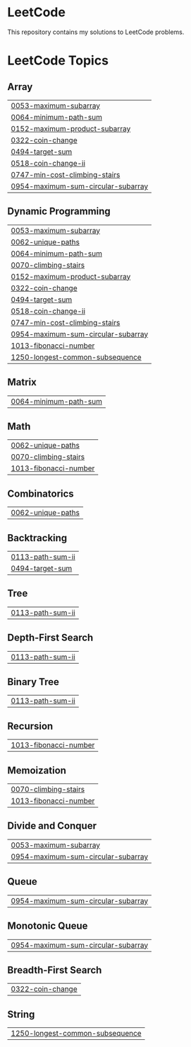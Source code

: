 # LeetCode

This repository contains my solutions to LeetCode problems.

<!---LeetCode Topics Start-->
# LeetCode Topics
## Array
|  |
| ------- |
| [0053-maximum-subarray](https://github.com/pavanshanbhag/leetcode-submissions/tree/master/0053-maximum-subarray) |
| [0064-minimum-path-sum](https://github.com/pavanshanbhag/leetcode-submissions/tree/master/0064-minimum-path-sum) |
| [0152-maximum-product-subarray](https://github.com/pavanshanbhag/leetcode-submissions/tree/master/0152-maximum-product-subarray) |
| [0322-coin-change](https://github.com/pavanshanbhag/leetcode-submissions/tree/master/0322-coin-change) |
| [0494-target-sum](https://github.com/pavanshanbhag/leetcode-submissions/tree/master/0494-target-sum) |
| [0518-coin-change-ii](https://github.com/pavanshanbhag/leetcode-submissions/tree/master/0518-coin-change-ii) |
| [0747-min-cost-climbing-stairs](https://github.com/pavanshanbhag/leetcode-submissions/tree/master/0747-min-cost-climbing-stairs) |
| [0954-maximum-sum-circular-subarray](https://github.com/pavanshanbhag/leetcode-submissions/tree/master/0954-maximum-sum-circular-subarray) |
## Dynamic Programming
|  |
| ------- |
| [0053-maximum-subarray](https://github.com/pavanshanbhag/leetcode-submissions/tree/master/0053-maximum-subarray) |
| [0062-unique-paths](https://github.com/pavanshanbhag/leetcode-submissions/tree/master/0062-unique-paths) |
| [0064-minimum-path-sum](https://github.com/pavanshanbhag/leetcode-submissions/tree/master/0064-minimum-path-sum) |
| [0070-climbing-stairs](https://github.com/pavanshanbhag/leetcode-submissions/tree/master/0070-climbing-stairs) |
| [0152-maximum-product-subarray](https://github.com/pavanshanbhag/leetcode-submissions/tree/master/0152-maximum-product-subarray) |
| [0322-coin-change](https://github.com/pavanshanbhag/leetcode-submissions/tree/master/0322-coin-change) |
| [0494-target-sum](https://github.com/pavanshanbhag/leetcode-submissions/tree/master/0494-target-sum) |
| [0518-coin-change-ii](https://github.com/pavanshanbhag/leetcode-submissions/tree/master/0518-coin-change-ii) |
| [0747-min-cost-climbing-stairs](https://github.com/pavanshanbhag/leetcode-submissions/tree/master/0747-min-cost-climbing-stairs) |
| [0954-maximum-sum-circular-subarray](https://github.com/pavanshanbhag/leetcode-submissions/tree/master/0954-maximum-sum-circular-subarray) |
| [1013-fibonacci-number](https://github.com/pavanshanbhag/leetcode-submissions/tree/master/1013-fibonacci-number) |
| [1250-longest-common-subsequence](https://github.com/pavanshanbhag/leetcode-submissions/tree/master/1250-longest-common-subsequence) |
## Matrix
|  |
| ------- |
| [0064-minimum-path-sum](https://github.com/pavanshanbhag/leetcode-submissions/tree/master/0064-minimum-path-sum) |
## Math
|  |
| ------- |
| [0062-unique-paths](https://github.com/pavanshanbhag/leetcode-submissions/tree/master/0062-unique-paths) |
| [0070-climbing-stairs](https://github.com/pavanshanbhag/leetcode-submissions/tree/master/0070-climbing-stairs) |
| [1013-fibonacci-number](https://github.com/pavanshanbhag/leetcode-submissions/tree/master/1013-fibonacci-number) |
## Combinatorics
|  |
| ------- |
| [0062-unique-paths](https://github.com/pavanshanbhag/leetcode-submissions/tree/master/0062-unique-paths) |
## Backtracking
|  |
| ------- |
| [0113-path-sum-ii](https://github.com/pavanshanbhag/leetcode-submissions/tree/master/0113-path-sum-ii) |
| [0494-target-sum](https://github.com/pavanshanbhag/leetcode-submissions/tree/master/0494-target-sum) |
## Tree
|  |
| ------- |
| [0113-path-sum-ii](https://github.com/pavanshanbhag/leetcode-submissions/tree/master/0113-path-sum-ii) |
## Depth-First Search
|  |
| ------- |
| [0113-path-sum-ii](https://github.com/pavanshanbhag/leetcode-submissions/tree/master/0113-path-sum-ii) |
## Binary Tree
|  |
| ------- |
| [0113-path-sum-ii](https://github.com/pavanshanbhag/leetcode-submissions/tree/master/0113-path-sum-ii) |
## Recursion
|  |
| ------- |
| [1013-fibonacci-number](https://github.com/pavanshanbhag/leetcode-submissions/tree/master/1013-fibonacci-number) |
## Memoization
|  |
| ------- |
| [0070-climbing-stairs](https://github.com/pavanshanbhag/leetcode-submissions/tree/master/0070-climbing-stairs) |
| [1013-fibonacci-number](https://github.com/pavanshanbhag/leetcode-submissions/tree/master/1013-fibonacci-number) |
## Divide and Conquer
|  |
| ------- |
| [0053-maximum-subarray](https://github.com/pavanshanbhag/leetcode-submissions/tree/master/0053-maximum-subarray) |
| [0954-maximum-sum-circular-subarray](https://github.com/pavanshanbhag/leetcode-submissions/tree/master/0954-maximum-sum-circular-subarray) |
## Queue
|  |
| ------- |
| [0954-maximum-sum-circular-subarray](https://github.com/pavanshanbhag/leetcode-submissions/tree/master/0954-maximum-sum-circular-subarray) |
## Monotonic Queue
|  |
| ------- |
| [0954-maximum-sum-circular-subarray](https://github.com/pavanshanbhag/leetcode-submissions/tree/master/0954-maximum-sum-circular-subarray) |
## Breadth-First Search
|  |
| ------- |
| [0322-coin-change](https://github.com/pavanshanbhag/leetcode-submissions/tree/master/0322-coin-change) |
## String
|  |
| ------- |
| [1250-longest-common-subsequence](https://github.com/pavanshanbhag/leetcode-submissions/tree/master/1250-longest-common-subsequence) |
<!---LeetCode Topics End-->

